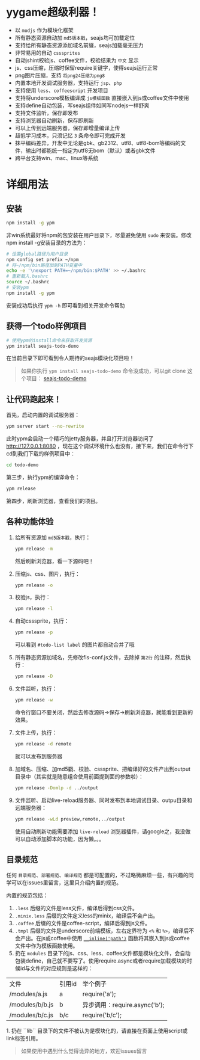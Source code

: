 yygame超级利器！
======



* 以 ``modjs`` 作为模块化框架
* 所有静态资源自动加 ``md5版本戳``，seajs均可加载定位
* 支持给所有静态资源添加域名前缀，seajs加载毫无压力
* 非常易用的自动 ``csssprites``
* 自动jshint校验js、coffee文件，校验结果为 ``中文`` 显示
* js、css压缩，压缩时保留require关键字，使得seajs运行正常
* png图片压缩，支持 ``将png24压缩为png8``
* 内置本地开发调试服务器，支持运行 ``jsp``、``php``
* 支持使用 ``less``、``coffeescript`` 开发项目
* 支持将underscore模板编译成 ``js模板函数`` 直接嵌入到js或coffee文件中使用
* 支持define自动包装，写seajs组件如同写nodejs一样舒爽
* 支持文件监听，保存即发布
* 支持浏览器自动刷新，保存即刷新
* 可以上传到远端服务器，保存即增量编译上传
* 超低学习成本，只须记忆 ``3`` 条命令即可完成开发
* 抹平编码差异，开发中无论是gbk、gb2312、utf8、utf8-bom等编码的文件，输出时都能统一指定为utf8无bom（默认）或者gbk文件
* 跨平台支持win、mac、linux等系统

详细用法
=========

## 安装

```bash
npm install -g ypm
```

非win系统最好将npm的包安装在用户目录下，尽量避免使用 ``sudo`` 来安装。修改npm install -g安装目录的方法为：

```bash
# 设置global路径为用户目录
npm config set prefix ~/npm
# 将~/npm/bin路径加到PATH变量中
echo -e '\nexport PATH=~/npm/bin:$PATH' >> ~/.bashrc
# 重新载入.bashrc
source ~/.bashrc
# 安装ypm
npm install -g ypm
```

安装成功后执行 ``ypm -h`` 即可看到相关开发命令帮助

## 获得一个todo样例项目

```bash
# 使用ypm的install命令来获取开发资源
ypm install seajs-todo-demo
```

在当前目录下即可看到令人期待的seajs模块化项目啦！

> 如果你执行 ``ypm install seajs-todo-demo`` 命令没成功，可以git clone 这个项目： [seajs-todo-demo](https://github.com/fouber/seajs-todo-demo)

## 让代码跑起来！

首先，启动内置的调试服务器：

```bash
ypm server start --no-rewrite
```

此时ypm会启动一个精巧的jetty服务器，并且打开浏览器访问了 http://127.0.0.1:8080 ，现在这个调试环境什么也没有，接下来，我们在命令行下cd到我们下载的样例项目中：

```bash
cd todo-demo
```

第三步，执行ypm的编译命令：

```bash
ypm release
```

第四步，刷新浏览器，查看我们的项目。

## 各种功能体验

1. 给所有资源加 ``md5版本戳``，执行：

    ```bash
    ypm release -m
    ```
    
    然后刷新浏览器，看一下源码吧！

1. 压缩js、css、图片，执行：

    ```bash
    ypm release -o
    ```

1. 校验js，执行：

    ```bash
    ypm release -l
    ```

1. 自动csssprite，执行：

    ```bash
    ypm release -p
    ```
    
    可以看到 ``#todo-list label`` 的图片都自动合并了哦

1. 所有静态资源加域名，先修改fis-conf.js文件，去除掉 ``第2行`` 的注释，然后执行：

    ```bash
    ypm release -D
    ```

1. 文件监听，执行：

    ```bash
    ypm release -w
    ```
    
    命令行窗口不要关闭，然后去修改源码->保存->刷新浏览器，就能看到更新的效果。

1. 文件上传，执行：

    ```bash
    ypm release -d remote
    ```
    
    就可以发布到服务器

1. 加域名、压缩、加md5戳、校验、csssprite、把编译好的文件产出到output目录中（其实就是随意组合使用前面提到面的参数啦）：

    ```bash
    ypm release -Domlp -d ../output
    ```

1. 文件监听、启动live-reload服务器、同时发布到本地调试目录、outpu目录和远端服务器：

    ```bash
    ypm release -wLd preview,remote,../output
    ```

    使用自动刷新功能需要添加 ``live-reload`` 浏览器插件，请google之，我没做可以自动添加脚本的功能，因为懒。。。

## 目录规范

任何 ``目录规范``、``部署规范``、``编译规范`` 都是可配置的，不过略微麻烦一些，有兴趣的同学可以在issues里留言，这里只介绍内置的规范。

内置的规范包括：

1. ``.less`` 后缀的文件是less文件，编译后得到css文件。
1. ``.minix.less`` 后缀的文件定义less的minix，编译后不会产出。
1. ``.coffee`` 后缀的文件是coffee-script，编译后得到js文件。
1. ``.tmpl`` 后缀的文件是underscore前端模板，左右定界符为 ``<%`` 和 ``%>``，编译后不会产出。在js或coffee中使用 [``__inline('path')``](https://github.com/fouber/seajs-todo-demo/blob/c80f78cd56c2ad31ff344892f7a0dd5648f049d0/modules/views/todos.js#L12) 函数将其嵌入到js或coffee文件中作为模板函数使用。
1. 扔在 ``modules`` 目录下的js、css、less、coffee文件都是模块化文件，会自动包装define，自己就不要写了。使用require.async或者require加载模块的时候id与文件的对应规则是这样的：
<table>
    <tr>
        <td>文件</td>
        <td>引用id</td>
        <td>举个例子</td>
    </tr>
    <tr>
        <td>/modules/a.js</td>
        <td>a</td>
        <td>require('a');</td>
    </tr>
    <tr>
        <td>/modules/b/b.js</td>
        <td>b</td>
        <td>异步调用：require.async('b');</td>
    </tr>
    <tr>
        <td>/modules/b/c.js</td>
        <td>b/c</td>
        <td>require('b/c');</td>
    </tr>
</table>
1. 扔在 ``lib`` 目录下的文件不被认为是模块化的，请直接在页面上使用script或link标签引用。

> 如果使用中遇到什么觉得诡异的地方，欢迎issues留言